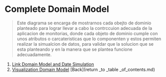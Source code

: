 # Complete Domain Model

> Este diagrama se encarga de mostrarnos cada obejto de dominio planteado para lograr llevar a cabo la contrccuion adecuada de la aplicacion de monitorias, donde cada objeto de dominio cumple con unos atributos o carcateristicas que lo componenten y estos permiten realizar la simualcion de datos, para validar que la solucion que se esta planteando y en la manera que se plantea funcione adecuadamente. 
1. [Link Domain Model and Date Simulation](https://drive.google.com/drive/folders/1AtQ4wvc0ye9rNJkRkemi3vZBcV-pzpuj?usp=sharing)
2. [Visualization Domain Model](modeloDominio.png)
[Back](return _to _table _of_contents.md)









